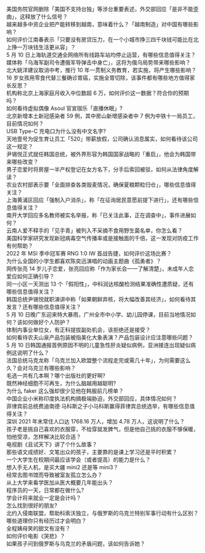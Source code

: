 美国务院官网删除「美国不支持台独」等涉台重要表述，外交部回应「是非不能歪曲」，这释放了什么信号？  
越来越多中资企业把产能转移到越南，意味着什么？「越南制造」对中国有哪些影响？  
如何评价江南春表示「只要没有房贷压力，在一个小城市挣三四千块钱可能比在北上挣一万块钱生活更从容」？  
5 月 10 日上海轨道交通全网络所有线路车站均停止运营，有哪些信息值得关注？  
媒体称「乌海军副司令遭俄军导弹击中身亡」，这将为俄乌局势带来哪些影响？  
北大姚洋建议取消中考，推行 10 年一贯制义务教育，若实施，将产生哪些影响？  
16 岁女孩用零食代替三餐确诊胃癌，实施全胃切除，该事件都有哪些地方值得家长反思？  
机构称北京上海家庭月收入中位数超 6 万，如何评价这一数据？符合你的预期吗？  
如何看待虚拟偶像 Asoul 官宣珈乐「直播休眠」?  
北京新增本土新冠感染者 59 例，其中房山新增感染者中 7 例为中铁十一局员工，目前情况如何？  
USB Type-C 充电口为什么没有中文名字?  
天地壹号为促生育让员工「520」带薪放假，公司确认消息属实，如何看待该公司这一规定？  
尹锡悦正式就任韩国总统，被外界形容为韩国国家战略的「重启」，他会为韩国带来哪些改变？  
男子恋爱时将房屋一半产权登记在女方名下，分手后索回被驳，如何从法律角度解读？  
农业农村部表示要「全面排查各类毁麦情况，确保夏粮颗粒归仓」，哪些信息值得关注？  
上海黄浦区回应「强制入户消杀」，称「在征询居民意愿前提下进行」，还有哪些信息值得关注？  
南开大学回应多名教师被实名举报，称「已关注此事，正在调查中」，事件进展如何？  
云南人爱不释手的「见手青」被列入不采摘不食用野生菌名单，你怎么看？  
美国科学家研究发现新冠病毒空气传播率或是接触面的千倍，这一发现对防疫工作有何帮助？  
2022 年 MSI 季中冠军赛 RNG 1:0 IW 首战告捷，如何评价这场比赛？  
为什么全国的小学生都喜欢陈奕迅演唱的动画主题曲《孤勇者》？  
网传张亮 14 岁儿子恋爱，张亮回应称「作为家长会一一了解清楚」，未成年人恋爱应如何正确引导？  
同一小区一天测出 13 个「假阳性」，中科润达核酸检测结果准确性遭质疑，还有哪些信息值得关注？  
韩国总统尹锡悦就职演讲中称「如果朝鲜弃核，将大幅改善其经济」，如何看待其发言？还有哪些信息值得关注？  
5 月 10 日晚广东迎来特大暴雨，广州全市中小学、幼儿园停课，目前当地情况如何？该如何做好个人防护？  
体制内事业单位女，有正科提拔副处机会，该拒绝还是接受？  
如何看待农夫山泉产品包装被指美化大象表演？产品包装设计应注意哪些问题？  
5 月 10 日韩国通报首例原因不明的儿童急性肝炎疑似病例，亚洲接连出现疑似病例这说明了什么？  
法国总统马克龙称「乌克兰加入欧盟整个流程走完或需几十年」，为何需要这么久？会对乌克兰有哪些影响？  
毛选一共有几本啊？哪个出版社的更好啊?  
既然神经细胞不可再生，为什么脑越用越聪明?  
为什么 faker 这么强却很少见他在韩服前几榜单？  
中国企业小米称印度执法机构搞极端胁迫，外交部回应，具体情况如何？  
菲律宾前总统费迪南德·马科斯之子小马科斯赢得菲律宾总统选举，有哪些信息值得关注？  
深圳 2021 年末常住人口达 1768.16 万人，增加 4.78 万人，这说明了什么？  
孩子老是挑自己喜欢的衣服穿，不给穿就发脾气，但是他自己挑的衣服不够保暖，怕他受凉，怎样解决比较合适？  
电视剧《且试天下》讲了个什么故事？  
那些语文成绩好、文笔出众的孩子，主要靠的是课上学习还是平时积累？  
一个大学生在校期间最应该学会（或者提高）的能力是什么？  
想入手无人机，是买大疆 mini2 还是等 mini3？  
经常去图书馆而导致被室友孤立怎么办？  
从上大学来看学医加从医大概要几年能出头？  
程序员的一天，日常都在做什么?  
学会计将来就业一定是会计吗？  
怎么找到很好的朋友?  
北约入侵南联盟，帮助科索沃独立，与俄罗斯的乌克兰特别军事行动有什么区别？  
哪些道理你只有经历过才会明白？  
全程姨母笑的甜文有没有？  
如何评价电影《哭悲》？  
如果孩子问到俄罗斯与乌克兰的矛盾问题，该如何告诉她？  

